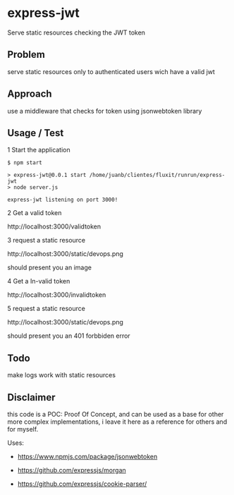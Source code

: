 # express-jwt
Serve static resources checking the JWT token

## Problem 

serve static resources only to authenticated users wich have a valid jwt

## Approach

use a middleware that checks for token using jsonwebtoken library

## Usage / Test


1 Start the application
```
$ npm start

> express-jwt@0.0.1 start /home/juanb/clientes/fluxit/runrun/express-jwt
> node server.js

express-jwt listening on port 3000!
```

2 Get a valid token


http://localhost:3000/validtoken


3 request a static resource

http://localhost:3000/static/devops.png

should present you an image

4 Get a In-valid token


http://localhost:3000/invalidtoken

5 request a static resource

http://localhost:3000/static/devops.png

should present you an 401 forbbiden error


## Todo

make logs work with static resources

## Disclaimer

this code is a POC: Proof Of Concept, and can be used as a base for other more complex implementations, i leave it here as a reference for others and for myself.

Uses:
    
   * https://www.npmjs.com/package/jsonwebtoken
    
   * https://github.com/expressjs/morgan

   * https://github.com/expressjs/cookie-parser/

    